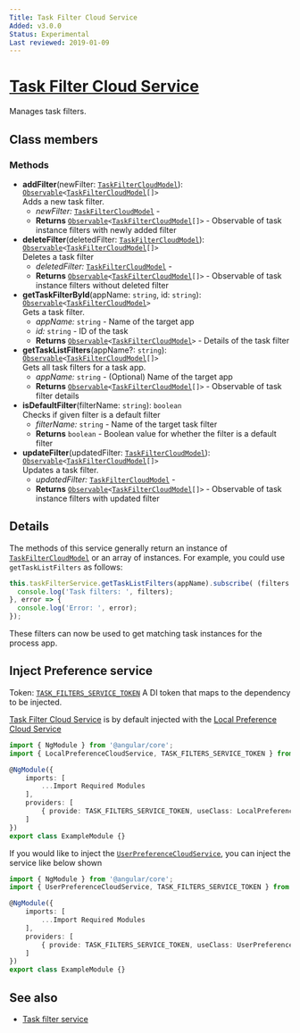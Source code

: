 ```yaml
---
Title: Task Filter Cloud Service
Added: v3.0.0
Status: Experimental
Last reviewed: 2019-01-09
---
```


# [Task Filter Cloud Service](../../../lib/process-services-cloud/src/lib/task/task-filters/services/task-filter-cloud.service.ts "Defined in task-filter-cloud.service.ts")

Manages task filters.

## Class members

### Methods

*   **addFilter**(newFilter: [`TaskFilterCloudModel`](../../../lib/process-services-cloud/src/lib/task/task-filters/models/filter-cloud.model.ts)): [`Observable`](http://reactivex.io/documentation/observable.html)`<`[`TaskFilterCloudModel`](../../../lib/process-services-cloud/src/lib/task/task-filters/models/filter-cloud.model.ts)`[]>`<br/>
    Adds a new task filter.
    *   *newFilter:* [`TaskFilterCloudModel`](../../../lib/process-services-cloud/src/lib/task/task-filters/models/filter-cloud.model.ts)  -
    *   **Returns** [`Observable`](http://reactivex.io/documentation/observable.html)`<`[`TaskFilterCloudModel`](../../../lib/process-services-cloud/src/lib/task/task-filters/models/filter-cloud.model.ts)`[]>` - Observable of task instance filters with newly added filter
*   **deleteFilter**(deletedFilter: [`TaskFilterCloudModel`](../../../lib/process-services-cloud/src/lib/task/task-filters/models/filter-cloud.model.ts)): [`Observable`](http://reactivex.io/documentation/observable.html)`<`[`TaskFilterCloudModel`](../../../lib/process-services-cloud/src/lib/task/task-filters/models/filter-cloud.model.ts)`[]>`<br/>
    Deletes a task filter
    *   *deletedFilter:* [`TaskFilterCloudModel`](../../../lib/process-services-cloud/src/lib/task/task-filters/models/filter-cloud.model.ts)  -
    *   **Returns** [`Observable`](http://reactivex.io/documentation/observable.html)`<`[`TaskFilterCloudModel`](../../../lib/process-services-cloud/src/lib/task/task-filters/models/filter-cloud.model.ts)`[]>` - Observable of task instance filters without deleted filter
*   **getTaskFilterById**(appName: `string`, id: `string`): [`Observable`](http://reactivex.io/documentation/observable.html)`<`[`TaskFilterCloudModel`](../../../lib/process-services-cloud/src/lib/task/task-filters/models/filter-cloud.model.ts)`>`<br/>
    Gets a task filter.
    *   *appName:* `string`  - Name of the target app
    *   *id:* `string`  - ID of the task
    *   **Returns** [`Observable`](http://reactivex.io/documentation/observable.html)`<`[`TaskFilterCloudModel`](../../../lib/process-services-cloud/src/lib/task/task-filters/models/filter-cloud.model.ts)`>` - Details of the task filter
*   **getTaskListFilters**(appName?: `string`): [`Observable`](http://reactivex.io/documentation/observable.html)`<`[`TaskFilterCloudModel`](../../../lib/process-services-cloud/src/lib/task/task-filters/models/filter-cloud.model.ts)`[]>`<br/>
    Gets all task filters for a task app.
    *   *appName:* `string`  - (Optional) Name of the target app
    *   **Returns** [`Observable`](http://reactivex.io/documentation/observable.html)`<`[`TaskFilterCloudModel`](../../../lib/process-services-cloud/src/lib/task/task-filters/models/filter-cloud.model.ts)`[]>` - Observable of task filter details
*   **isDefaultFilter**(filterName: `string`): `boolean`<br/>
    Checks if given filter is a default filter
    *   *filterName:* `string`  - Name of the target task filter
    *   **Returns** `boolean` - Boolean value for whether the filter is a default filter
*   **updateFilter**(updatedFilter: [`TaskFilterCloudModel`](../../../lib/process-services-cloud/src/lib/task/task-filters/models/filter-cloud.model.ts)): [`Observable`](http://reactivex.io/documentation/observable.html)`<`[`TaskFilterCloudModel`](../../../lib/process-services-cloud/src/lib/task/task-filters/models/filter-cloud.model.ts)`[]>`<br/>
    Updates a task filter.
    *   *updatedFilter:* [`TaskFilterCloudModel`](../../../lib/process-services-cloud/src/lib/task/task-filters/models/filter-cloud.model.ts)  -
    *   **Returns** [`Observable`](http://reactivex.io/documentation/observable.html)`<`[`TaskFilterCloudModel`](../../../lib/process-services-cloud/src/lib/task/task-filters/models/filter-cloud.model.ts)`[]>` - Observable of task instance filters with updated filter

## Details

The methods of this service generally return an instance of [`TaskFilterCloudModel`](../../../lib/process-services-cloud/src/lib/task/task-filters/models/filter-cloud.model.ts) or
an array of instances. For example, you could use `getTaskListFilters` as follows:

```ts
this.taskFilterService.getTaskListFilters(appName).subscribe( (filters: TaskFilterCloudModel[]) => {
  console.log('Task filters: ', filters);
}, error => {
  console.log('Error: ', error);
});
```

These filters can now be used to get matching task instances for the process app.

## Inject Preference service

Token: [`TASK_FILTERS_SERVICE_TOKEN`](../../../lib/process-services-cloud/src/lib/services/cloud-token.service.ts)
A DI token that maps to the dependency to be injected.

[Task Filter Cloud Service](../../../lib/process-services-cloud/src/lib/task/task-filters/services/task-filter-cloud.service.ts "Defined in task-filter-cloud.service.ts")
is by default injected with the [Local Preference Cloud Service](../../process-services-cloud/services/local-preference-cloud.service.md)

```ts
import { NgModule } from '@angular/core';
import { LocalPreferenceCloudService, TASK_FILTERS_SERVICE_TOKEN } from '@alfresco/adf-process-services-cloud';

@NgModule({
    imports: [
        ...Import Required Modules
    ],
    providers: [
        { provide: TASK_FILTERS_SERVICE_TOKEN, useClass: LocalPreferenceCloudService }
    ]
})
export class ExampleModule {}
```

If you would like to inject the [`UserPreferenceCloudService`](../../process-services-cloud/services/user-preference-cloud.service.md),  you can inject the service like below shown

```ts
import { NgModule } from '@angular/core';
import { UserPreferenceCloudService, TASK_FILTERS_SERVICE_TOKEN } from '@alfresco/adf-process-services-cloud';

@NgModule({
    imports: [
        ...Import Required Modules
    ],
    providers: [
        { provide: TASK_FILTERS_SERVICE_TOKEN, useClass: UserPreferenceCloudService }
    ]
})
export class ExampleModule {}
```

## See also

*   [Task filter service](../../process-services/services/task-filter.service.md)
